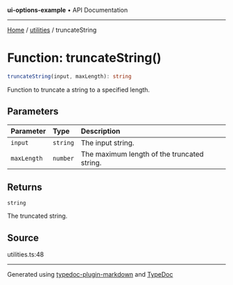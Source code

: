 **ui-options-example** • API Documentation

***

[Home](../../README.md) / [utilities](../README.md) / truncateString

# Function: truncateString()

```ts
truncateString(input, maxLength): string
```

Function to truncate a string to a specified length.

## Parameters

| Parameter | Type | Description |
| :------ | :------ | :------ |
| `input` | `string` | The input string. |
| `maxLength` | `number` | The maximum length of the truncated string. |

## Returns

`string`

The truncated string.

## Source

utilities.ts:48

***

Generated using [typedoc-plugin-markdown](https://www.npmjs.com/package/typedoc-plugin-markdown) and [TypeDoc](https://typedoc.org/)
